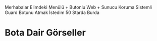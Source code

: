 Merhabalar Elimdeki Menülü + Butonlu Web + Sunucu Koruma Sistemli Guard Botunu Atmak İstedim 50 Starda Burda

# Bota Dair Görseller
